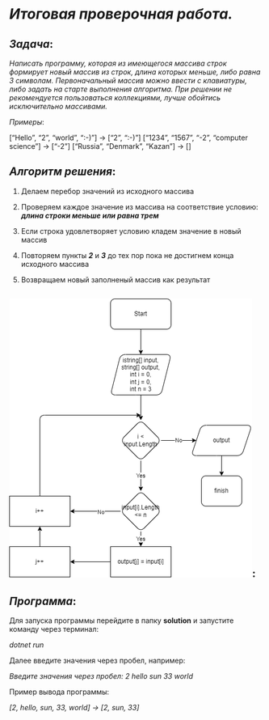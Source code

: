 # *__Итоговая проверочная работа.__*

## *__Задача__*:

*Написать программу, которая из имеющегося массива строк формирует новый массив из строк, длина которых меньше, либо равна 3 символам. Первоначальный массив можно ввести с клавиатуры, либо задать на старте выполнения алгоритма. При решении не рекомендуется пользоваться коллекциями, лучше обойтись исключительно массивами.*

*Примеры*:

[“Hello”, “2”, “world”, “:-)”] → [“2”, “:-)”]
[“1234”, “1567”, “-2”, “computer science”] → [“-2”]
[“Russia”, “Denmark”, “Kazan”] → []

## *__Алгоритм решения__*:

1. Делаем перебор значений из исходного массива

2. Проверяем каждое значение из массива на соответствие условию: *__длина строки меньше или равна трем__*
3. Если строка удовлетворяет условию кладем значение в новый массив
4. Повторяем пункты *__2__* и *__3__* до тех пор пока не достигнем конца исходного массива
5. Возвращаем новый заполненый массив как результат

## ![Блок-схема алгоритма](diagram/Diagram.drawio.png):


## *__Программа__*:

Для запуска программы перейдите в папку **solution** и запустите команду через терминал:

*dotnet run*

Далее введите значения через пробел, например:

*Введите значения через пробел: 2 hello sun 33 world*

Пример вывода программы:

*[2, hello, sun, 33, world] -> [2, sun, 33]*

